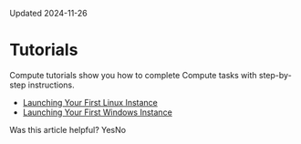 Updated 2024-11-26
# Tutorials
Compute tutorials show you how to complete Compute tasks with step-by-step instructions.
  * [Launching Your First Linux Instance](https://docs.oracle.com/en-us/iaas/Content/Compute/tutorials/first-linux-instance/overview.htm "In this tutorial, perform the steps to create and connect to an OCI Compute instance. After your instance is up and running, optionally create and attach a block volume.")
  * [Launching Your First Windows Instance](https://docs.oracle.com/en-us/iaas/Content/Compute/tutorials/first-windows-instance/overview.htm "In this tutorial, perform the steps to create and connect to an OCI Compute Windows instance. After your instance is up and running, optionally create and attach a block volume.")


Was this article helpful?
YesNo

